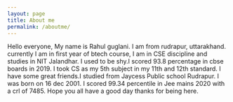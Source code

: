```yaml
---
layout: page
title: About me
permalink: /aboutme/
---
```


Hello everyone,
My name is Rahul guglani. I am from rudrapur, uttarakhand. currently I am in first year of btech course, I am in CSE discipline and studies in NIT Jalandhar. I used to be shy.I scored 93.8 percentage in cbse boards in 2019.
I took CS as my 5th subject in my 11th and 12th standard. I have some great friends.I studied from Jaycess Public school Rudrapur. I was born on 16 dec 2001. I scored 99.34 percentile in Jee mains 2020 with a crl of 7485.
Hope you all have a good day thanks for being here.
